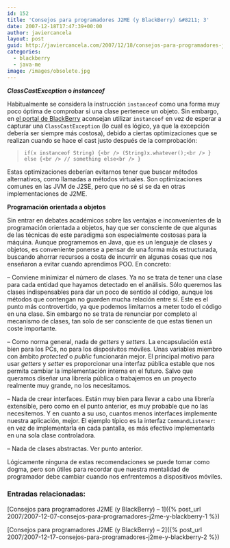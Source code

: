 ```yaml
---
id: 152
title: 'Consejos para programadores J2ME (y BlackBerry) &#8211; 3'
date: 2007-12-18T17:47:39+00:00
author: javiercancela
layout: post
guid: http://javiercancela.com/2007/12/18/consejos-para-programadores-j2me-y-blackberry-3/
categories:
  - blackberry
  - java-me
image: /images/obsolete.jpg
---
```

**_ClassCastException_ o _instanceof_**

Habitualmente se considera la instrucción `instanceof` como una forma muy poco óptima de comprobar si una clase pertenece un objeto. Sin embargo, en [el portal de BlackBerry](http://www.blackberry.net/developers/javaknowledge/general/kpa0203185136.shtml "General Coding Tips") aconsejan utilizar `instanceof` en vez de esperar a capturar una `ClassCastException` (lo cual es lógico, ya que la excepción debería ser siempre más costosa), debido a ciertas optimizaciones que se realizan cuando se hace el cast justo después de la comprobación:

> `if(x instanceof String) {<br />
(String)x.whatever();<br />
} else {<br />
// something else<br />
}`

Estas optimizaciones deberían evitarnos tener que buscar métodos alternativos, como llamadas a métodos virtuales. Son optimizaciones comunes en las JVM de J2SE, pero que no sé si se da en otras implementaciones de J2ME.

**Programación orientada a objetos**

Sin entrar en debates académicos sobre las ventajas e inconvenientes de la programación orientada a objetos, hay que ser consciente de que algunas de las técnicas de este paradigma son especialmente costosas para la máquina. Aunque programemos en Java, que es un lenguaje de clases y objetos, es conveniente ponerse a pensar de una forma más estructurada, buscando ahorrar recursos a costa de incurrir en algunas cosas que nos enseñaron a evitar cuando aprendimos POO. En concreto:

&#8211; Conviene minimizar el número de clases. Ya no se trata de tener una clase para cada entidad que hayamos detectado en el análisis. Sólo queremos las clases indispensables para dar un poco de sentido al código, aunque los métodos que contengan no guarden mucha relación entre sí. Este es el punto más controvertido, ya que podemos limitarnos a meter todo el código en una clase. Sin embargo no se trata de renunciar por completo al mecanismo de clases, tan solo de ser consciente de que estas tienen un coste importante.

&#8211; Como norma general, nada de _getters_ y _setters_. La encapsulación está bien para los PCs, no para los disposivitos móviles. Unas variables miembro con ámbito _protected_ o _public_ funcionarán mejor. El principal motivo para usar _getters_ y _setter_ es proporcionar una interfaz pública estable que nos permita cambiar la implementación interna en el futuro. Salvo que queramos diseñar una librería pública o trabajemos en un proyecto realmente muy grande, no los necesitamos.

&#8211; Nada de crear interfaces. Están muy bien para llevar a cabo una librería extensible, pero como en el punto anterior, es muy probable que no las necesitemos. Y en cuanto a su uso, cuantos menos interfaces implemente nuestra aplicación, mejor. El ejemplo típico es la interfaz `CommandListener`: en vez de implementarla en cada pantalla, es más efectivo implementarla en una sola clase controladora.

&#8211; Nada de clases abstractas. Ver punto anterior.

Lógicamente ninguna de estas recomendaciones se puede tomar como dogma, pero son útiles para recordar que nuestra mentalidad de programador debe cambiar cuando nos enfrentemos a dispositivos móviles.

### Entradas relacionadas:

[Consejos para programadores J2ME (y BlackBerry) &#8211; 1]({% post_url 2007/2007-12-07-consejos-para-programadores-j2me-y-blackberry-1 %})
  
[Consejos para programadores J2ME (y BlackBerry) &#8211; 2]({% post_url 2007/2007-12-17-consejos-para-programadores-j2me-y-blackberry-2 %})